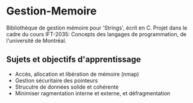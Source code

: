 # Gestion-Memoire
Bibliothèque de gestion mémoire pour 'Strings', écrit en C.
Projet dans le cadre du cours IFT-2035: Concepts des langages de programmation, de l'université de Montréal.

## Sujets et objectifs d'apprentissage
- Accès, allocation et libération de mémoire (nmap)
- Gestion sécuritaire des pointeurs
- Strucutre de données solide et cohérente
- Minimiser ragmentation interne et externe, et défragmentation

